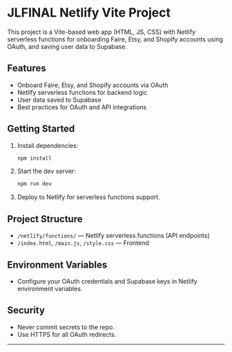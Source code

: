 # JLFINAL Netlify Vite Project

This project is a Vite-based web app (HTML, JS, CSS) with Netlify serverless functions for onboarding Faire, Etsy, and Shopify accounts using OAuth, and saving user data to Supabase.

## Features
- Onboard Faire, Etsy, and Shopify accounts via OAuth
- Netlify serverless functions for backend logic
- User data saved to Supabase
- Best practices for OAuth and API integrations

## Getting Started
1. Install dependencies:
   ```sh
   npm install
   ```
2. Start the dev server:
   ```sh
   npm run dev
   ```
3. Deploy to Netlify for serverless functions support.

## Project Structure
- `/netlify/functions/` — Netlify serverless functions (API endpoints)
- `/index.html`, `/main.js`, `/style.css` — Frontend

## Environment Variables
- Configure your OAuth credentials and Supabase keys in Netlify environment variables.

## Security
- Never commit secrets to the repo.
- Use HTTPS for all OAuth redirects.

---
